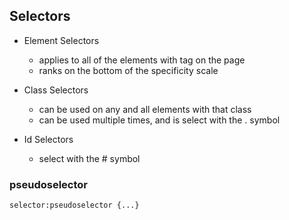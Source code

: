 ## Selectors

- Element Selectors
    - applies to all of the elements with tag on the page
    - ranks on the bottom of the specificity scale

- Class Selectors
    - can be used on any and all elements with that class
    - can be used multiple times, and is select with the . symbol

- Id Selectors
    - select with the # symbol

### pseudoselector

`selector:pseudoselector {...}`
